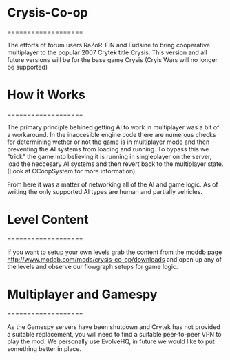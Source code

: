 # Crysis-Co-op
===================

The efforts of forum users RaZoR-FIN and Fudsine to bring cooperative multiplayer to the popular 2007 Crytek title Crysis. This version and all future versions will be for the base game Crysis (Cryis Wars will no longer be supported)

# How it Works
===================

The primary principle behined getting AI to work in multiplayer was a bit of a workaround. In the inaccesible engine code there are numerous checks for determining wether or not the game is in multiplayer mode and then preventing the AI systems from loading and running. To bypass this we "trick" the game into believing it is running in singleplayer on the server, load the neccesary AI systems and then revert back to the multiplayer state. (Look at CCoopSystem for more information)

From here it was a matter of networking all of the AI and game logic. As of writing the only supported AI types are human and partially vehicles.

# Level Content
===================

If you want to setup your own levels grab the content from the moddb page http://www.moddb.com/mods/crysis-co-op/downloads and open up any of the levels and observe our flowgraph setups for game logic.

# Multiplayer and Gamespy
===================

As the Gamespy servers have been shutdown and Crytek has not provided a suitable replacement, you will need to find a suitable peer-to-peer VPN to play the mod. We personally use EvolveHQ, in future we would like to put something better in place.
